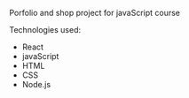 Porfolio and shop project for javaScript course

Technologies used: 
- React
- javaScript
- HTML
- CSS
- Node.js
